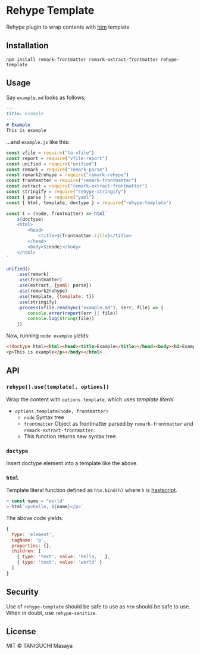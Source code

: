 # Rehype Template

Rehype plugin to wrap contents with [htm](https://github.com/developit/htm) template

## Installation

    npm install remark-frontmatter remark-extract-frontmatter rehype-template

## Usage

Say `example.md` looks as follows;

```markdown
---
title: Example
---
# Example
This is example
```

...and `example.js` like this:

```javascript
const vfile = require("to-vfile")
const report = require("vfile-report")
const unified = require("unified")
const remark = require("remark-parse")
const remark2rehype = require("remark-rehype")
const frontmatter = require("remark-frontmatter")
const extract = require("remark-extract-frontmatter")
const stringify = require("rehype-stringify")
const { parse } = require("yaml")
const { html, template, doctype } = require("rehype-template")

const t = (node, frontmatter) => html`
    ${doctype}
    <html>
        <head>
            <title>${frontmatter.title}</title>
        </head>
        <body>${node}</body>
    </html>
`

unified()
    .use(remark)
    .use(frontmatter)
    .use(extract, {yaml: parse})
    .use(remark2rehype)
    .use(template, {template: t})
    .use(stringify)
    .process(vfile.readSync("example.md"), (err, file) => {
        console.error(report(err || file))
        console.log(String(file))
    })
```

Now, running `node example` yields:

```html
<!doctype html><html><head><title>Example</title></head><body><h1>Example</h1>
<p>This is example</p></body></html>
```

## API

### `rehype().use(template[, options])`

Wrap the content with `options.template`, which uses *template literal*.

- `options.template(node, frontmatter)`
    - `node` Syntax tree
    - `frontmatter` Object as frontmatter parsed by `remark-frontmatter` and `remark-extract-frontmatter`.
    - This function returns new syntax tree.

### `doctype`
Insert doctype element into a template like the above.

### `html`

Template literal function defined as `htm.bind(h)` where `h` is [hastscript](https://github.com/syntax-tree/hastscript).

```javascript
> const name = "world"
> html`<p>hello, ${name}</p>`
```

The above code yields:

```javascript
{
  type: 'element',
  tagName: 'p',
  properties: {},
  children: [
    { type: 'text', value: 'hello, ' },
    { type: 'text', value: 'world' }
  ]
}
```

## Security

Use of `rehype-template` should be safe to use as `htm` should be safe to use. When in doubt, use `rehype-sanitize`.

## License

MIT &copy; TANIGUCHI Masaya